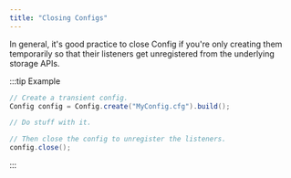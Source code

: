 ```yaml
---
title: "Closing Configs"
---
```


In general, it's good practice to close Config if you're only creating them temporarily so that their listeners get
unregistered from the underlying storage APIs.

:::tip Example
```java
// Create a transient config.
Config config = Config.create("MyConfig.cfg").build();

// Do stuff with it.

// Then close the config to unregister the listeners.
config.close();
```
:::